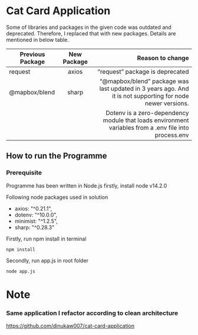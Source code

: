 # Cat Card Application

Some of libraries and packages in the given code was outdated and deprecated. Therefore, I replaced that with new packages. Details are mentioned in below table. 

| Previous Package   |      New Package      |  Reason to change |
|----------|:-------------:|------:|
|request |  axios | “request” package is deprecated |
| @mapbox/blend |    sharp   |   “@mapbox/blend” package was last updated in 3 years ago.   And it is not supporting for node newer versions. |
|  |  |    Dotenv is a zero-dependency module that loads environment variables from a .env file into process.env |


## How to run the Programme

### Prerequisite 
Programme has been written in Node.js firstly, install node v14.2.0

Following node packages used in solution 

* axios: "^0.21.1",
* dotenv: "^10.0.0",
* minimist: "^1.2.5",
* sharp: "^0.28.3"


Firstly, run npm install in terminal
```
npm install
```
Secondly, run app.js in root folder
```
node app.js
```

# Note 
### Same application I refactor according to clean architecture 
https://github.com/dinukaw007/cat-card-application

